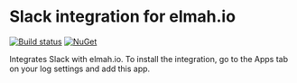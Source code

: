 # Slack integration for elmah.io

[![Build status](https://ci.appveyor.com/api/projects/status/b82qt4ekagortjjd?svg=true)](https://ci.appveyor.com/project/ThomasArdal/elmah-io-apps-slack)
[![NuGet](https://img.shields.io/nuget/vpre/elmah.io.apps.slack.svg)](https://www.nuget.org/packages/elmah.io.apps.slack)

Integrates Slack with elmah.io. To install the integration, go to the Apps tab on your log settings and add this app.
